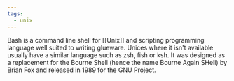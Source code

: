 ```yaml
---
tags:
  - unix
---
```

Bash is a command line shell for [[Unix]] and scripting programming language well suited to writing glueware.  Unices where it isn't available usually have a similar language such as zsh, fish or ksh.  It was designed as a replacement for the Bourne Shell (hence the name Bourne Again SHell) by Brian Fox and released in 1989 for the GNU Project.
